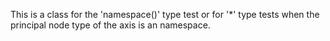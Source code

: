 This is a class for the 'namespace()' type test or for '*' type tests when the principal node type of the axis is an namespace.
